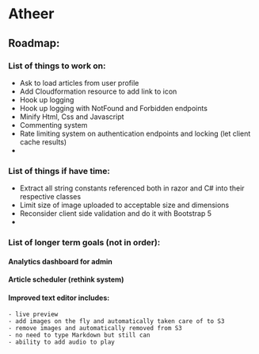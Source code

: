 # Atheer
## Roadmap:
### List of things to work on:
- Ask to load articles from user profile
- Add Cloudformation resource to add link to icon
- Hook up logging
- Hook up logging with NotFound and Forbidden endpoints
- Minify Html, Css and Javascript
- Commenting system
- Rate limiting system on authentication endpoints and locking (let client cache results)
- 

### List of things if have time:
- Extract all string constants referenced both in razor and C# into their respective classes
- Limit size of image uploaded to acceptable size and dimensions
- Reconsider client side validation and do it with Bootstrap 5
-

### List of longer term goals (not in order):

#### Analytics dashboard for admin
#### Article scheduler (rethink system)
#### Improved text editor includes:
    - live preview
    - add images on the fly and automatically taken care of to S3
    - remove images and automatically removed from S3
    - no need to type Markdown but still can
    - ability to add audio to play